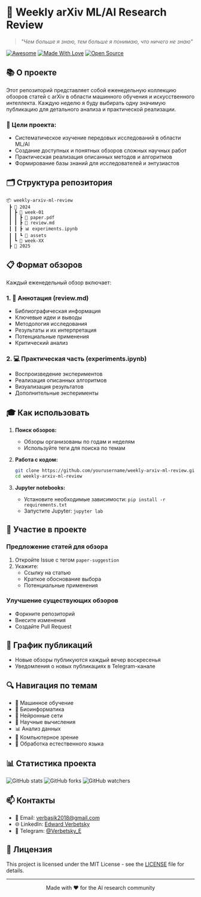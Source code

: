 # 🧠 Weekly arXiv ML/AI Research Review

> *"Чем больше я знаю, тем больше я понимаю, что ничего не знаю"*

[![Awesome](https://cdn.rawgit.com/sindresorhus/awesome/d7305f38d29fed78fa85652e3a63e154dd8e8829/media/badge.svg)](https://github.com/sindresorhus/awesome)
[![Made With Love](https://img.shields.io/badge/Made%20With-Love-orange.svg)](https://github.com/chetanraj/awesome-github-badges)
[![Open Source](https://badges.frapsoft.com/os/v1/open-source.svg?v=103)](https://opensource.org/)

## 📚 О проекте

Этот репозиторий представляет собой еженедельную коллекцию обзоров статей с arXiv в области машинного обучения и искусственного интеллекта. Каждую неделю я буду выбирать одну значимую публикацию для детального анализа и практической реализации.

### 🎯 Цели проекта:
- Систематическое изучение передовых исследований в области ML/AI
- Создание доступных и понятных обзоров сложных научных работ
- Практическая реализация описанных методов и алгоритмов
- Формирование базы знаний для исследователей и энтузиастов

## 🗂️ Структура репозитория

```
📦 weekly-arxiv-ml-review
 ┣ 📂 2024
 ┃ ┣ 📂 week-01
 ┃ ┃ ┣ 📰 paper.pdf
 ┃ ┃ ┣ 📑 review.md
 ┃ ┃ ┣ 📊 experiments.ipynb
 ┃ ┃ ┗ 📁 assets
 ┃ ┗ 📂 week-XX
 ┣ 📂 2025
```

## 📋 Формат обзоров

Каждый еженедельный обзор включает:

### 1. 📑 Аннотация (review.md)
- Библиографическая информация
- Ключевые идеи и выводы
- Методология исследования
- Результаты и их интерпретация
- Потенциальные применения
- Критический анализ

### 2. 💻 Практическая часть (experiments.ipynb)
- Воспроизведение экспериментов
- Реализация описанных алгоритмов
- Визуализация результатов
- Дополнительные эксперименты

## 🎓 Как использовать

1. **Поиск обзоров:**
   - Обзоры организованы по годам и неделям
   - Используйте теги для поиска по темам

2. **Работа с кодом:**
   ```bash
   git clone https://github.com/yourusername/weekly-arxiv-ml-review.git
   cd weekly-arxiv-ml-review
   ```

3. **Jupyter notebooks:**
   - Установите необходимые зависимости: `pip install -r requirements.txt`
   - Запустите Jupyter: `jupyter lab`

## 🤝 Участие в проекте

### Предложение статей для обзора
1. Откройте Issue с тегом `paper-suggestion`
2. Укажите:
   - Ссылку на статью
   - Краткое обоснование выбора
   - Потенциальные применения

### Улучшение существующих обзоров
- Форкните репозиторий
- Внесите изменения
- Создайте Pull Request

## 📅 График публикаций

- Новые обзоры публикуются каждый вечер воскресенья
- Уведомления о новых публикациях в Telegram-канале

## 🔍 Навигация по темам

- 🤖 Машинное обучение
- 🧬 Биоинформатика
- 🧠 Нейронные сети
- 🔬 Научные вычисления
- 📊 Анализ данных
- 🎯 Компьютерное зрение
- 💬 Обработка естественного языка

## 📊 Статистика проекта

![GitHub stats](https://img.shields.io/github/stars/Verbasik/Weekly-arXiv-ML-AI-Research-Review?style=social)
![GitHub forks](https://img.shields.io/github/forks/Verbasik/Weekly-arXiv-ML-AI-Research-Review?style=social)
![GitHub watchers](https://img.shields.io/github/watchers/Verbasik/Weekly-arXiv-ML-AI-Research-Review?style=social)

## 📫 Контакты

- 📧 Email: verbasik2018@gmail.com
- 🌐 LinkedIn: [Edward Verbetsky](https://www.linkedin.com/in/edward-verbetsky)
- 💬 Telegram: [@Verbetsky_E](https://t.me/Verbetsky_E)

## 📜 Лицензия

This project is licensed under the MIT License - see the [LICENSE](LICENSE) file for details.

---

<p align="center">Made with ❤️ for the AI research community</p>
